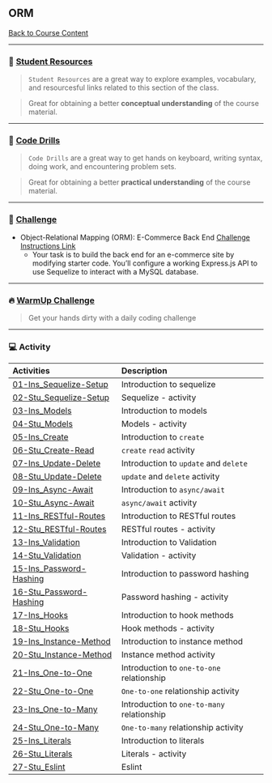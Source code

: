 ## ORM
[Back to Course Content](../../README.md)

-----
### :book: **[Student Resources](student-resources/README.md)**

> `Student Resources` are a great way to explore examples, vocabulary, and resourcesful links related to this section of the class.

> Great for obtaining a better **conceptual understanding** of the course material. 

------
### :dart: **[Code Drills](code-drills/README.md)**

> `Code Drills` are a great way to get hands on keyboard, writing syntax, doing work, and encountering problem sets. 

> Great for obtaining a better **practical understanding** of the course material. 

-----
### :pencil: **[Challenge](challenge/README.md)**

- Object-Relational Mapping (ORM): E-Commerce Back End
[Challenge Instructions Link](homework/README.md)
    * Your task is to build the back end for an e-commerce site by modifying starter code. You’ll configure a working Express.js API to use Sequelize to interact with a MySQL database.

-----

### :fire: **[WarmUp Challenge](warm-up-challenge)**

> Get your hands dirty with a daily coding challenge

-----

### :computer: Activity

|  Activities |  Description |
|:--	|:--
|[01-Ins_Sequelize-Setup](activities/01-Ins_Sequelize-Setup)| Introduction to sequelize |
|[02-Stu_Sequelize-Setup](activities/02-Stu_Sequelize-Setup)| Sequelize - activity |
|[03-Ins_Models](activities/03-Ins_Models)| Introduction to models |
|[04-Stu_Models](activities/04-Stu_Models)| Models - activity |
|[05-Ins_Create](activities/05-Ins_Create)| Introduction to `create` |
|[06-Stu_Create-Read](activities/06-Stu_Create-Read)| `create` `read` activity |
|[07-Ins_Update-Delete](activities/07-Ins_Update-Delete)| Introduction to `update` and `delete` |
|[08-Stu_Update-Delete](activities/08-Stu_Update-Delete)| `update` and `delete` activity |
|[09-Ins_Async-Await](activities/09-Ins_Async-Await)| Introduction to `async/await` |
|[10-Stu_Async-Await](activities/10-Stu_Async-Await)| `async/await` activity |
|[11-Ins_RESTful-Routes](activities/11-Ins_RESTful-Routes)| Introduction to RESTful routes |
|[12-Stu_RESTful-Routes](activities/12-Stu_RESTful-Routes)| RESTful routes - activity |
|[13-Ins_Validation](activities/13-Ins_Validation)| Introduction to Validation |
|[14-Stu_Validation](activities/14-Stu_Validation)| Validation - activity |
|[15-Ins_Password-Hashing](activities/15-Ins_Password-Hashing)| Introduction to password hashing |
|[16-Stu_Password-Hashing](activities/16-Stu_Password-Hashing)| Password hashing - activity |
|[17-Ins_Hooks](activities/17-Ins_Hooks)| Introduction to hook methods |
|[18-Stu_Hooks](activities/18-Stu_Hooks)| Hook methods - activity |
|[19-Ins_Instance-Method](activities/19-Ins_Instance-Method)| Introduction to instance method |
|[20-Stu_Instance-Method](activities/20-Stu_Instance-Method)| Instance method activity |
|[21-Ins_One-to-One](activities/21-Ins_One-to-One)| Introduction to `one-to-one` relationship |
|[22-Stu_One-to-One](activities/22-Stu_One-to-One)| `One-to-one` relationship activity |
|[23-Ins_One-to-Many](activities/23-Ins_One-to-Many)| Introduction to `one-to-many` relationship |
|[24-Stu_One-to-Many](activities/24-Stu_One-to-Many)| `One-to-many` relationship activity |
|[25-Ins_Literals](activities/25-Ins_Literals)| Introduction to literals |
|[26-Stu_Literals](activities/26-Stu_Literals)| Literals - activity |
|[27-Stu_Eslint](activities/27-Stu_Eslint)| Eslint |
